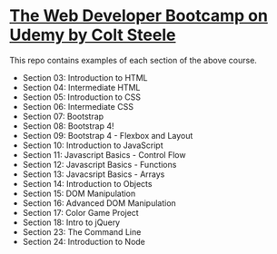 # [The Web Developer Bootcamp on Udemy by Colt Steele](https://www.udemy.com/the-web-developer-bootcamp/)

This repo contains examples of each section of the above course.

- Section 03: Introduction to HTML
- Section 04: Intermediate HTML
- Section 05: Introduction to CSS
- Section 06: Intermediate CSS
- Section 07: Bootstrap
- Section 08: Bootstrap 4!
- Section 09: Bootstrap 4 - Flexbox and Layout
- Section 10: Introduction to JavaScript
- Section 11: Javascript Basics - Control Flow
- Section 12: Javascript Basics - Functions
- Section 13: Javacsript Basics - Arrays
- Section 14: Introduction to Objects
- Section 15: DOM Manipulation
- Section 16: Advanced DOM Manipulation
- Section 17: Color Game Project
- Section 18: Intro to jQuery
- Section 23: The Command Line
- Section 24: Introduction to Node